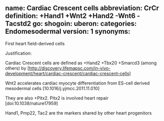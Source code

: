 name: Cardiac Crescent cells
abbreviation: CrCr
definition: +Hand1 +Wnt2 +Hand2 -Wnt6 -Tacstd2
go:
shogoin: 
uberon: 
categories: Endomesodermal
version: 1
synonyms:
---

First heart field-derived cells

Justification:


Cardiac Crescent cells are defined as +Hand2 +Tbx20 +Smarcd3 (among others) by [http://discovery.lifemapsc.com/in-vivo-development/heart/cardiac-crescent/cardiac-crescent-cells]

Wnt2 accelerates cardiac myocyte differentiation from ES-cell derived mesodermal cells [10.1016/j.yjmcc.2011.11.010]

They are also +Pitx2. Pitx2 is involved heart repair [doi:10.1038/nature17959]

Hand1, Pmp22, Tac2 are the markers shared by other heart progenitors

